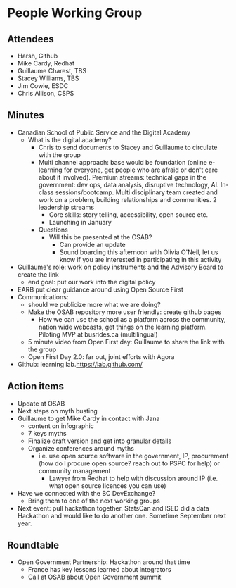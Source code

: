 # People Working Group

## Attendees
* Harsh, Github
* Mike Cardy, Redhat
* Guillaume Charest, TBS
* Stacey Williams, TBS
* Jim Cowie, ESDC
* Chris Allison, CSPS

## Minutes
* Canadian School of Public Service and the Digital Academy
  * What is the digital academy?
    * Chris to send documents to Stacey and Guillaume to circulate with the group
    * Multi channel approach: base would be foundation (online e-learning for everyone, get people who are afraid or don't care about it involved). Premium streams: technical gaps in the government: dev ops, data analysis, disruptive technology, AI. In-class sessions/bootcamp. Multi disciplinary team created and work on a problem, building relationships and communities. 2 leadership streams
      * Core skills: story telling, accessibility, open source etc.
      * Launching in January
    * Questions
      * Will this be presented at the OSAB?
        * Can provide an update
        * Sound boarding this afternoon with Olivia O'Neil, let us know if you are interested in participating in this activity
* Guillaume's role: work on policy instruments and the Advisory Board to create the link
  * end goal: put our work into the digital policy
* EARB put clear guidance around using Open Source First
* Communications:
  * should we publicize more what we are doing?
  * Make the OSAB repository more user friendly: create github pages
    * How we can use the school as a platform across the community, nation wide webcasts, get things on the learning platform. Piloting MVP at busrides.ca (multilingual)
  * 5 minute video from Open First day: Guillaume to share the link with the group
  * Open First Day 2.0: far out, joint efforts with Agora
* Github: learning lab.https://lab.github.com/

## Action items
* Update at OSAB  
* Next steps on myth busting
* Guillaume to get Mike Cardy in contact with Jana
  * content on infographic
  * 7 keys myths
  * Finalize draft version and get into granular details
  * Organize conferences around myths
    * i.e. use open source software in the government, IP, procurement (how do I procure open source? reach out to PSPC for help) or community management
      * Lawyer from Redhat to help with discussion around IP (i.e. what open source licences you can use)
* Have we connected with the BC DevExchange?
  * Bring them to one of the next working groups
* Next event: pull hackathon together. StatsCan and ISED did a data Hackathon and would like to do another one. Sometime September next year.

## Roundtable
* Open Government Partnership: Hackathon around that time
  * France has key lessons learned about integrators
  * Call at OSAB about Open Government summit

